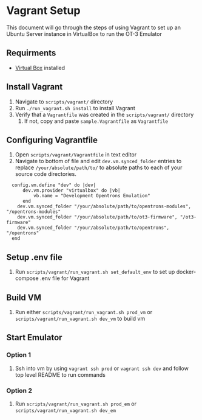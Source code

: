# Vagrant Setup

This document will go through the steps of using Vagrant to set up an Ubuntu Server instance
in VirtualBox to run the OT-3 Emulator

## Requirments

- [Virtual Box](https://www.virtualbox.org/wiki/Downloads) installed

## Install Vagrant 

1. Navigate to `scripts/vagrant/` directory
2. Run `./run_vagrant.sh install` to install Vagrant
3. Verify that a `Vagrantfile` was created in the `scripts/vagrant/` directory
   1. If not, copy and paste `sample.Vagrantfile` as `Vagrantfile` 

## Configuring Vagrantfile

1. Open `scripts/vagrant/Vagrantfile` in text editor
2. Navigate to bottom of file and edit `dev.vm.synced_folder` entries to 
replace `/your/absolute/path/to/` to absolute paths to each of your source code directories. 
```shell
  config.vm.define "dev" do |dev|
      dev.vm.provider "virtualbox" do |vb|
          vb.name = "Development Opentrons Emulation"
      end
    dev.vm.synced_folder "/your/absolute/path/to/opentrons-modules", "/opentrons-modules"
    dev.vm.synced_folder "/your/absolute/path/to/ot3-firmware", "/ot3-firmware"
    dev.vm.synced_folder "/your/absolute/path/to/opentrons", "/opentrons"
  end
```

## Setup .env file

1. Run `scripts/vagrant/run_vagrant.sh set_default_env` to set up docker-compose .env file for Vagrant

## Build VM

1. Run either `scripts/vagrant/run_vagrant.sh prod_vm` or `scripts/vagrant/run_vagrant.sh dev_vm` to build vm

## Start Emulator

### Option 1

1. Ssh into vm by using `vagrant ssh prod` or `vagrant ssh dev` and follow top level README to run commands

### Option 2
1. Run `scripts/vagrant/run_vagrant.sh prod_em` or `scripts/vagrant/run_vagrant.sh dev_em`

